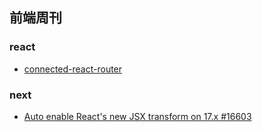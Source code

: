 ## 前端周刊

### react

* [connected-react-router](https://segmentfault.com/a/1190000023692081)


### next

* [Auto enable React's new JSX transform on 17.x #16603](https://github.com/vercel/next.js/pull/16603)

